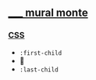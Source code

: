 ## [___ mural monte](https://webmural.com/___)

### [CSS](___.css)

* `:first-child`
* :paw_prints:
* `:last-child`
